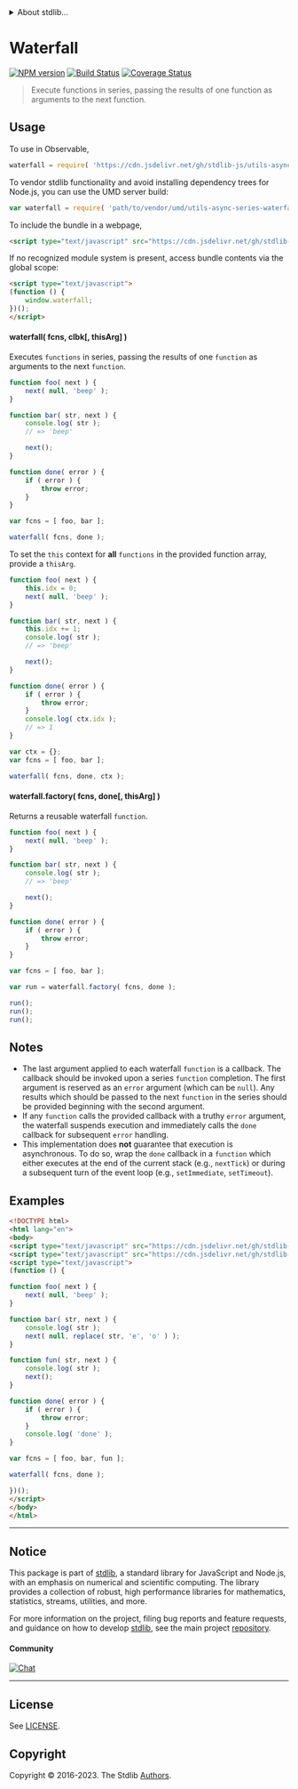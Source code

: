 <!--

@license Apache-2.0

Copyright (c) 2018 The Stdlib Authors.

Licensed under the Apache License, Version 2.0 (the "License");
you may not use this file except in compliance with the License.
You may obtain a copy of the License at

   http://www.apache.org/licenses/LICENSE-2.0

Unless required by applicable law or agreed to in writing, software
distributed under the License is distributed on an "AS IS" BASIS,
WITHOUT WARRANTIES OR CONDITIONS OF ANY KIND, either express or implied.
See the License for the specific language governing permissions and
limitations under the License.

-->


<details>
  <summary>
    About stdlib...
  </summary>
  <p>We believe in a future in which the web is a preferred environment for numerical computation. To help realize this future, we've built stdlib. stdlib is a standard library, with an emphasis on numerical and scientific computation, written in JavaScript (and C) for execution in browsers and in Node.js.</p>
  <p>The library is fully decomposable, being architected in such a way that you can swap out and mix and match APIs and functionality to cater to your exact preferences and use cases.</p>
  <p>When you use stdlib, you can be absolutely certain that you are using the most thorough, rigorous, well-written, studied, documented, tested, measured, and high-quality code out there.</p>
  <p>To join us in bringing numerical computing to the web, get started by checking us out on <a href="https://github.com/stdlib-js/stdlib">GitHub</a>, and please consider <a href="https://opencollective.com/stdlib">financially supporting stdlib</a>. We greatly appreciate your continued support!</p>
</details>

# Waterfall

[![NPM version][npm-image]][npm-url] [![Build Status][test-image]][test-url] [![Coverage Status][coverage-image]][coverage-url] <!-- [![dependencies][dependencies-image]][dependencies-url] -->

> Execute functions in series, passing the results of one function as arguments to the next function.

<!-- Section to include introductory text. Make sure to keep an empty line after the intro `section` element and another before the `/section` close. -->

<section class="intro">

</section>

<!-- /.intro -->

<!-- Package usage documentation. -->



<section class="usage">

## Usage

To use in Observable,

```javascript
waterfall = require( 'https://cdn.jsdelivr.net/gh/stdlib-js/utils-async-series-waterfall@umd/browser.js' )
```

To vendor stdlib functionality and avoid installing dependency trees for Node.js, you can use the UMD server build:

```javascript
var waterfall = require( 'path/to/vendor/umd/utils-async-series-waterfall/index.js' )
```

To include the bundle in a webpage,

```html
<script type="text/javascript" src="https://cdn.jsdelivr.net/gh/stdlib-js/utils-async-series-waterfall@umd/browser.js"></script>
```

If no recognized module system is present, access bundle contents via the global scope:

```html
<script type="text/javascript">
(function () {
    window.waterfall;
})();
</script>
```

#### waterfall( fcns, clbk\[, thisArg] )

Executes `functions` in series, passing the results of one `function` as arguments to the next `function`.

```javascript
function foo( next ) {
    next( null, 'beep' );
}

function bar( str, next ) {
    console.log( str );
    // => 'beep'

    next();
}

function done( error ) {
    if ( error ) {
        throw error;
    }
}

var fcns = [ foo, bar ];

waterfall( fcns, done );
```

To set the `this` context for **all** `functions` in the provided function array, provide a `thisArg`.

<!-- eslint-disable no-use-before-define -->

```javascript
function foo( next ) {
    this.idx = 0;
    next( null, 'beep' );
}

function bar( str, next ) {
    this.idx += 1;
    console.log( str );
    // => 'beep'

    next();
}

function done( error ) {
    if ( error ) {
        throw error;
    }
    console.log( ctx.idx );
    // => 1
}

var ctx = {};
var fcns = [ foo, bar ];

waterfall( fcns, done, ctx );
```

#### waterfall.factory( fcns, done\[, thisArg] )

Returns a reusable waterfall `function`.

```javascript
function foo( next ) {
    next( null, 'beep' );
}

function bar( str, next ) {
    console.log( str );
    // => 'beep'

    next();
}

function done( error ) {
    if ( error ) {
        throw error;
    }
}

var fcns = [ foo, bar ];

var run = waterfall.factory( fcns, done );

run();
run();
run();
```

</section>

<!-- /.usage -->

<!-- Package usage notes. Make sure to keep an empty line after the `section` element and another before the `/section` close. -->

<section class="notes">

## Notes

-   The last argument applied to each waterfall `function` is a callback. The callback should be invoked upon a series `function` completion. The first argument is reserved as an `error` argument (which can be `null`). Any results which should be passed to the next `function` in the series should be provided beginning with the second argument.
-   If any `function` calls the provided callback with a truthy `error` argument, the waterfall suspends execution and immediately calls the `done` callback for subsequent `error` handling.
-   This implementation does **not** guarantee that execution is asynchronous. To do so, wrap the `done` callback in a `function` which either executes at the end of the current stack (e.g., `nextTick`) or during a subsequent turn of the event loop (e.g., `setImmediate`, `setTimeout`).

</section>

<!-- /.notes -->

<!-- Package usage examples. -->

<section class="examples">

## Examples

<!-- eslint no-undef: "error" -->

```html
<!DOCTYPE html>
<html lang="en">
<body>
<script type="text/javascript" src="https://cdn.jsdelivr.net/gh/stdlib-js/string-replace@umd/browser.js"></script>
<script type="text/javascript" src="https://cdn.jsdelivr.net/gh/stdlib-js/utils-async-series-waterfall@umd/browser.js"></script>
<script type="text/javascript">
(function () {

function foo( next ) {
    next( null, 'beep' );
}

function bar( str, next ) {
    console.log( str );
    next( null, replace( str, 'e', 'o' ) );
}

function fun( str, next ) {
    console.log( str );
    next();
}

function done( error ) {
    if ( error ) {
        throw error;
    }
    console.log( 'done' );
}

var fcns = [ foo, bar, fun ];

waterfall( fcns, done );

})();
</script>
</body>
</html>
```

</section>

<!-- /.examples -->

<!-- Section to include cited references. If references are included, add a horizontal rule *before* the section. Make sure to keep an empty line after the `section` element and another before the `/section` close. -->

<section class="references">

</section>

<!-- /.references -->

<!-- Section for related `stdlib` packages. Do not manually edit this section, as it is automatically populated. -->

<section class="related">

</section>

<!-- /.related -->

<!-- Section for all links. Make sure to keep an empty line after the `section` element and another before the `/section` close. -->


<section class="main-repo" >

* * *

## Notice

This package is part of [stdlib][stdlib], a standard library for JavaScript and Node.js, with an emphasis on numerical and scientific computing. The library provides a collection of robust, high performance libraries for mathematics, statistics, streams, utilities, and more.

For more information on the project, filing bug reports and feature requests, and guidance on how to develop [stdlib][stdlib], see the main project [repository][stdlib].

#### Community

[![Chat][chat-image]][chat-url]

---

## License

See [LICENSE][stdlib-license].


## Copyright

Copyright &copy; 2016-2023. The Stdlib [Authors][stdlib-authors].

</section>

<!-- /.stdlib -->

<!-- Section for all links. Make sure to keep an empty line after the `section` element and another before the `/section` close. -->

<section class="links">

[npm-image]: http://img.shields.io/npm/v/@stdlib/utils-async-series-waterfall.svg
[npm-url]: https://npmjs.org/package/@stdlib/utils-async-series-waterfall

[test-image]: https://github.com/stdlib-js/utils-async-series-waterfall/actions/workflows/test.yml/badge.svg?branch=main
[test-url]: https://github.com/stdlib-js/utils-async-series-waterfall/actions/workflows/test.yml?query=branch:main

[coverage-image]: https://img.shields.io/codecov/c/github/stdlib-js/utils-async-series-waterfall/main.svg
[coverage-url]: https://codecov.io/github/stdlib-js/utils-async-series-waterfall?branch=main

<!--

[dependencies-image]: https://img.shields.io/david/stdlib-js/utils-async-series-waterfall.svg
[dependencies-url]: https://david-dm.org/stdlib-js/utils-async-series-waterfall/main

-->

[chat-image]: https://img.shields.io/gitter/room/stdlib-js/stdlib.svg
[chat-url]: https://app.gitter.im/#/room/#stdlib-js_stdlib:gitter.im

[stdlib]: https://github.com/stdlib-js/stdlib

[stdlib-authors]: https://github.com/stdlib-js/stdlib/graphs/contributors

[umd]: https://github.com/umdjs/umd
[es-module]: https://developer.mozilla.org/en-US/docs/Web/JavaScript/Guide/Modules

[deno-url]: https://github.com/stdlib-js/utils-async-series-waterfall/tree/deno
[umd-url]: https://github.com/stdlib-js/utils-async-series-waterfall/tree/umd
[esm-url]: https://github.com/stdlib-js/utils-async-series-waterfall/tree/esm
[branches-url]: https://github.com/stdlib-js/utils-async-series-waterfall/blob/main/branches.md

[stdlib-license]: https://raw.githubusercontent.com/stdlib-js/utils-async-series-waterfall/main/LICENSE

</section>

<!-- /.links -->
